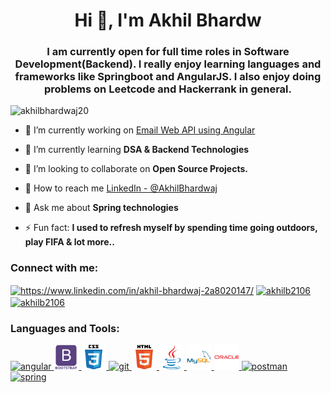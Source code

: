 <h1 align="center">Hi 👋, I'm Akhil Bhardw</h1>
<h3 align="center">I am currently open for full time roles in Software Development(Backend). I really enjoy learning languages and frameworks like Springboot and AngularJS. I also enjoy doing problems on Leetcode and Hackerrank in general.</h3>

<p align="left"> <img src="https://komarev.com/ghpvc/?username=akhilbhardwaj20&label=Profile%20views&color=0e75b6&style=flat" alt="akhilbhardwaj20" /> </p>

- 🔭 I’m currently working on [Email Web API using Angular](https://github.com/akhilbhardwaj20/Email-Web-API)

- 🌱 I’m currently learning **DSA & Backend Technologies**

- 👯 I’m looking to collaborate on **Open Source Projects.**

- 🤝 How to reach me [LinkedIn - @AkhilBhardwaj](https://www.linkedin.com/in/akhil-bhardwaj-2a8020147/)

- 💬 Ask me about **Spring technologies**

- ⚡ Fun fact: **I used to refresh myself by spending time going outdoors, play FIFA & lot more..**

<h3 align="left">Connect with me:</h3>
<p align="left">
<a href="https://linkedin.com/in/https://www.linkedin.com/in/akhil-bhardwaj-2a8020147/" target="blank"><img align="center" src="https://raw.githubusercontent.com/rahuldkjain/github-profile-readme-generator/master/src/images/icons/Social/linked-in-alt.svg" alt="https://www.linkedin.com/in/akhil-bhardwaj-2a8020147/" height="30" width="40" /></a>
<a href="https://www.codechef.com/users/akhilb2106" target="blank"><img align="center" src="https://cdn.jsdelivr.net/npm/simple-icons@3.1.0/icons/codechef.svg" alt="akhilb2106" height="30" width="40" /></a>
<a href="https://www.leetcode.com/akhilb2106" target="blank"><img align="center" src="https://raw.githubusercontent.com/rahuldkjain/github-profile-readme-generator/master/src/images/icons/Social/leet-code.svg" alt="akhilb2106" height="30" width="40" /></a>
</p>

<h3 align="left">Languages and Tools:</h3>
<p align="left"> <a href="https://angular.io" target="_blank"> <img src="https://angular.io/assets/images/logos/angular/angular.svg" alt="angular" width="40" height="40"/> </a> <a href="https://getbootstrap.com" target="_blank"> <img src="https://raw.githubusercontent.com/devicons/devicon/master/icons/bootstrap/bootstrap-plain-wordmark.svg" alt="bootstrap" width="40" height="40"/> </a> <a href="https://www.w3schools.com/css/" target="_blank"> <img src="https://raw.githubusercontent.com/devicons/devicon/master/icons/css3/css3-original-wordmark.svg" alt="css3" width="40" height="40"/> </a> <a href="https://git-scm.com/" target="_blank"> <img src="https://www.vectorlogo.zone/logos/git-scm/git-scm-icon.svg" alt="git" width="40" height="40"/> </a> <a href="https://www.w3.org/html/" target="_blank"> <img src="https://raw.githubusercontent.com/devicons/devicon/master/icons/html5/html5-original-wordmark.svg" alt="html5" width="40" height="40"/> </a> <a href="https://www.java.com" target="_blank"> <img src="https://raw.githubusercontent.com/devicons/devicon/master/icons/java/java-original.svg" alt="java" width="40" height="40"/> </a> <a href="https://www.mysql.com/" target="_blank"> <img src="https://raw.githubusercontent.com/devicons/devicon/master/icons/mysql/mysql-original-wordmark.svg" alt="mysql" width="40" height="40"/> </a> <a href="https://www.oracle.com/" target="_blank"> <img src="https://raw.githubusercontent.com/devicons/devicon/master/icons/oracle/oracle-original.svg" alt="oracle" width="40" height="40"/> </a> <a href="https://postman.com" target="_blank"> <img src="https://www.vectorlogo.zone/logos/getpostman/getpostman-icon.svg" alt="postman" width="40" height="40"/> </a> <a href="https://spring.io/" target="_blank"> <img src="https://www.vectorlogo.zone/logos/springio/springio-icon.svg" alt="spring" width="40" height="40"/> </a> </p>

